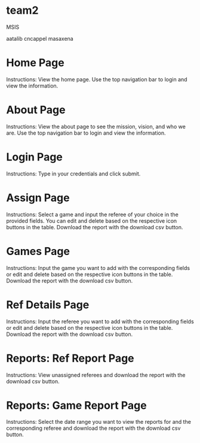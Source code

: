 # team2
MSIS

aatalib
cncappel
masaxena

# Home Page
Instructions: View the home page. Use the top navigation bar to login and view the information.

# About Page
Instructions: View the about page to see the mission, vision, and who we are. Use the top navigation bar to login and view the information.

# Login Page
Instructions: Type in your credentials and click submit.

# Assign Page
Instructions: Select a game and input the referee of your choice in the provided fields. You can edit and delete based on the respective icon buttons in the table. Download the report with the download csv button.

# Games Page
Instructions: Input the game you want to add with the corresponding fields or edit and delete based on the respective icon buttons in the table. Download the report with the download csv button.

# Ref Details Page
Instructions: Input the referee you want to add with the corresponding fields or edit and delete based on the respective icon buttons in the table. Download the report with the download csv button.

# Reports: Ref Report Page
Instructions: View unassigned referees and download the report with the download csv button.

# Reports: Game Report Page
Instructions: Select the date range you want to view the reports for and the corresponding referee and download the report with the download csv button.